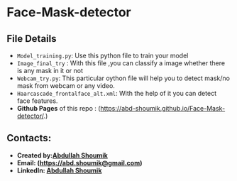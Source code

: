 # Face-Mask-detector

## File Details
* `Model_training.py`: Use this python file to train your model
* `Image_final_try` : With this file ,you can classify a image whether there is any mask in it or not
* `Webcam_try.py`: This particular oython file will help you to detect mask/no mask from webcam or any video.
* `Haarcascade_frontalface_alt.xml`: With the help of it you can detect face features.
* **Github Pages** of this repo : (https://abd-shoumik.github.io/Face-Mask-detector/.)
## Contacts:
* **Created by:[Abdullah Shoumik](https://github.com/abd-shoumik)**
* **Email: (https://abd.shoumik@gmail.com)**
* **LinkedIn: [Abdullah Shoumik](https://www.linkedin.com/in/abdullah-shoumik-7a0b36135/)**
